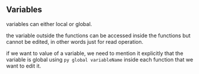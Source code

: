## Variables

variables can either local or global.

the variable outside the functions can be accessed inside the functions but cannot be edited, in other words just for read operation.

if we want to value of a variable, we need to mention it explicitly that the variable is global using ```py global variableName``` inside each function that we want to edit it.